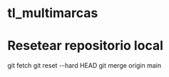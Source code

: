 # tl_multimarcas
 
# Resetear repositorio local

git fetch
git reset --hard HEAD
git merge origin main
